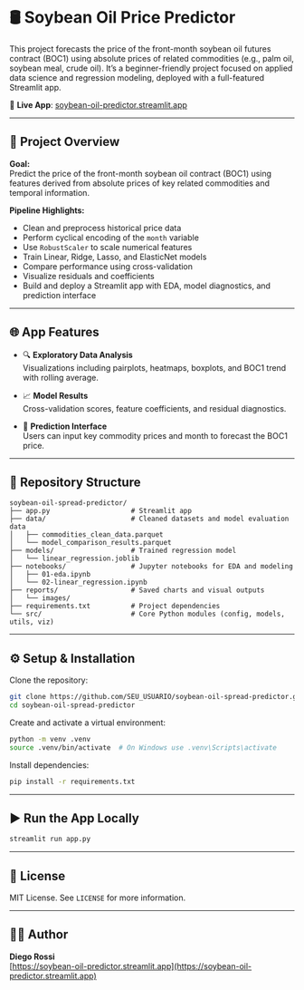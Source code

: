 # 🛢️ Soybean Oil Price Predictor

This project forecasts the price of the front-month soybean oil futures contract (BOC1) using absolute prices of related commodities (e.g., palm oil, soybean meal, crude oil). It’s a beginner-friendly project focused on applied data science and regression modeling, deployed with a full-featured Streamlit app.

🔗 **Live App**: [soybean-oil-predictor.streamlit.app](https://soybean-oil-predictor.streamlit.app)

---

## 🚀 Project Overview

**Goal:**  
Predict the price of the front-month soybean oil contract (BOC1) using features derived from absolute prices of key related commodities and temporal information.

**Pipeline Highlights:**
- Clean and preprocess historical price data
- Perform cyclical encoding of the `month` variable
- Use `RobustScaler` to scale numerical features
- Train Linear, Ridge, Lasso, and ElasticNet models
- Compare performance using cross-validation
- Visualize residuals and coefficients
- Build and deploy a Streamlit app with EDA, model diagnostics, and prediction interface

---

## 🌐 App Features

- 🔍 **Exploratory Data Analysis**  
  Visualizations including pairplots, heatmaps, boxplots, and BOC1 trend with rolling average.

- 📈 **Model Results**  
  Cross-validation scores, feature coefficients, and residual diagnostics.

- 🧮 **Prediction Interface**  
  Users can input key commodity prices and month to forecast the BOC1 price.

---

## 📁 Repository Structure

```
soybean-oil-spread-predictor/
├── app.py                    # Streamlit app
├── data/                     # Cleaned datasets and model evaluation data
│   ├── commodities_clean_data.parquet
│   └── model_comparison_results.parquet
├── models/                   # Trained regression model
│   └── linear_regression.joblib
├── notebooks/                # Jupyter notebooks for EDA and modeling
│   ├── 01-eda.ipynb
│   └── 02-linear_regression.ipynb
├── reports/                  # Saved charts and visual outputs
│   └── images/
├── requirements.txt          # Project dependencies
└── src/                      # Core Python modules (config, models, utils, viz)
```

---

## ⚙️ Setup & Installation

Clone the repository:

```bash
git clone https://github.com/SEU_USUARIO/soybean-oil-spread-predictor.git
cd soybean-oil-spread-predictor
```

Create and activate a virtual environment:

```bash
python -m venv .venv
source .venv/bin/activate  # On Windows use .venv\Scripts\activate
```

Install dependencies:

```bash
pip install -r requirements.txt
```

---

## ▶️ Run the App Locally

```bash
streamlit run app.py
```

---

## 📄 License

MIT License. See `LICENSE` for more information.

---

## 🙋‍♂️ Author

**Diego Rossi**  
[https://soybean-oil-predictor.streamlit.app](https://soybean-oil-predictor.streamlit.app)